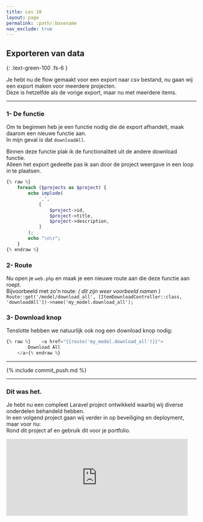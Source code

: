 ```yaml
---
title: Les 10
layout: page
permalink: :path/:basename
nav_exclude: true
---
```


## Exporteren van data
{: .text-green-100 .fs-6 }

Je hebt nu de flow gemaakt voor een export naar csv bestand, nu gaan wij een export maken voor meerdere projecten.  
Deze is hetzelfde als de vorige export, maar nu met meerdere items.

---
### 1- De functie
Om te beginnen heb je een functie nodig die de export afhandelt, maak daarom een nieuwe functie aan.  
In mijn geval is dat `downloadAll`.  

Binnen deze functie plak ik de functionaliteit uit de andere download functie.  
Alleen het export gedeelte pas ik aan door de project weergave in een loop in te plaatsen.  
```php
{% raw %}
    foreach ($projects as $project) {
        echo implode(
            ',',
            [
                $project->id,
                $project->title,
                $project->description,
            ]
        );
        echo "\n\r";
    }
{% endraw %}
```

### 2- Route
Nu open je `web.php` en maak je een nieuwe route aan die deze functie aan roept.  
Bijvoorbeeld met zo'n route: _( dit zijn weer voorbeeld namen )_  
`Route::get('/model/download_all', [ItemDownloadController::class, 'downloadAll'])->name('my_model.download_all'); `

### 3- Download knop
Tenslotte hebben we natuurlijk ook nog een download knop nodig:
```php
{% raw %}    <a href="{{route('my_model.download_all')}}">
        Download All
    </a>{% endraw %}
```

---

{% include commit_push.md %}

---
### Dit was het.
Je hebt nu een compleet Laravel project ontwikkeld waarbij wij diverse onderdelen behandeld hebben.  
In een volgend project gaan wij verder in op beveiliging en deployment, maar voor nu:  
Rond dit project af en gebruik dit voor je portfolio.


<iframe src="https://giphy.com/embed/3o6EhLgZQJjJGDsOFW" width="480" height="203" frameBorder="0" class="giphy-embed" allowFullScreen></iframe>
